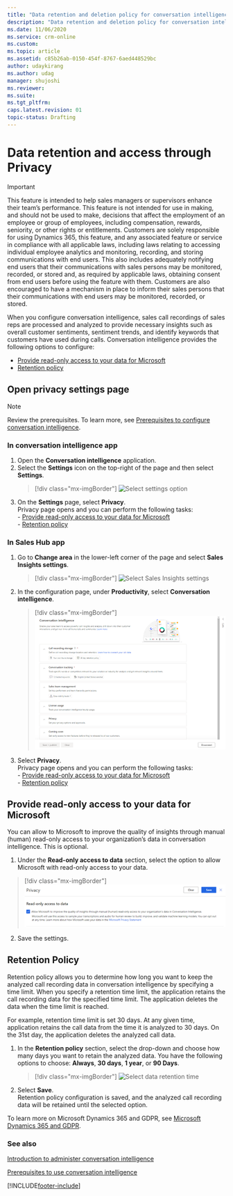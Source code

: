 ```yaml
---
title: "Data retention and deletion policy for conversation intelligence | MicrosoftDocs"
description: "Data retention and deletion policy for conversation intelligence"
ms.date: 11/06/2020
ms.service: crm-online
ms.custom: 
ms.topic: article
ms.assetid: c85b26ab-0150-454f-8767-6aed448529bc
author: udaykirang
ms.author: udag
manager: shujoshi
ms.reviewer: 
ms.suite: 
ms.tgt_pltfrm: 
caps.latest.revision: 01
topic-status: Drafting
---
```


# Data retention and access through Privacy

>[!IMPORTANT]
>This feature is intended to help sales managers or supervisors enhance their team’s performance. This feature is not intended for use in making, and should not be used to make, decisions that affect the employment of an employee or group of employees, including compensation, rewards, seniority, or other rights or entitlements. Customers are solely responsible for using Dynamics 365, this feature, and any associated feature or service in compliance with all applicable laws, including laws relating to accessing individual employee analytics and monitoring, recording, and storing communications with end users. This also includes adequately notifying end users that their communications with sales persons may be monitored, recorded, or stored and, as required by applicable laws, obtaining consent from end users before using the feature with them. Customers are also encouraged to have a mechanism in place to inform their sales persons that their communications with end users may be monitored, recorded, or stored.

When you configure conversation intelligence, sales call recordings of sales reps are processed and analyzed to provide necessary insights such as overall customer sentiments, sentiment trends, and identify keywords that customers have used during calls. Conversation intelligence provides the following options to configure:  
-	[Provide read-only access to your data for Microsoft](#provide-read-only-access-to-your-data-for-microsoft)
-	[Retention policy](#retention-policy)  

## Open privacy settings page

> [!NOTE]
> Review the prerequisites. To learn more, see [Prerequisites to configure conversation intelligence](prereq-sales-insights-app.md).

### In conversation intelligence app

1.	Open the **Conversation intelligence** application.  
2.	Select the **Settings** icon on the top-right of the page and then select **Settings**.  
    > [!div class="mx-imgBorder"]
    > ![Select settings option](media/si-app-admin-select-settings.png "Select settings option")  
3.	On the **Settings** page, select **Privacy**.  
    Privacy page opens and you can perform the following tasks:  
        - [Provide read-only access to your data for Microsoft](#provide-read-only-access-to-your-data-for-microsoft)  
        - [Retention policy](#retention-policy)  

### In Sales Hub app  

1.	Go to **Change area** in the lower-left corner of the page and select **Sales Insights settings**.  
    > [!div class="mx-imgBorder"]
    > ![Select Sales Insights settings](media/si-admin-change-area-sales-insights-settings.png "Select Sales Insights settings")  
2.	In the configuration page, under **Productivity**, select **Conversation intelligence**.  
    > [!div class="mx-imgBorder"]
    > ![Conversation intelligence configuration page](media/ci-admin-config-page.png "Conversation intelligence configuration page")
3.	Select **Privacy**.  
    Privacy page opens and you can perform the following tasks:  
        - [Provide read-only access to your data for Microsoft](#provide-read-only-access-to-your-data-for-microsoft)  
        - [Retention policy](#retention-policy)  

## Provide read-only access to your data for Microsoft

You can allow to Microsoft to improve the quality of insights through manual (human) read-only access to your organization’s data in conversation intelligence. This is optional.  
1. Under the **Read-only access to data** section, select the option to allow Microsoft with read-only access to your data.  
> [!div class="mx-imgBorder"]
> ![Enable privacy](media/ci-admin-enable-privacy-ci-app.png "Enable privacy")  
2. Save the settings.

## Retention Policy

Retention policy allows you to determine how long you want to keep the analyzed call recording data in conversation intelligence by specifying a time limit. When you specify a retention time limit, the application retains the call recording data for the specified time limit. The application deletes the data when the time limit is reached. 

For example, retention time limit is set 30 days. At any given time, application retains the call data from the time it is analyzed to 30 days. On the 31st day, the application deletes the analyzed call data.  
1.	In the **Retention policy** section, select the drop-down and choose how many days you want to retain the analyzed data. You have the following options to choose: **Always**, **30 days**, **1 year**, or **90 Days**.  
    > [!div class="mx-imgBorder"]
    > ![Select data retention time](media/si-app-admin-select-retention-policy.png "Select data retention time")   
2.	Select **Save**.  
    Retention policy configuration is saved, and the analyzed call recording data will be retained until the selected option.

To learn more on Microsoft Dynamics 365 and GDPR, see [Microsoft Dynamics 365 and GDPR](https://docs.microsoft.com/dynamics365/get-started/gdpr/index).

### See also

[Introduction to administer conversation intelligence](intro-admin-guide-sales-insights.md#administer-conversation-intelligence)

[Prerequisites to use conversation intelligence](prereq-sales-insights-app.md)

[!INCLUDE[footer-include](../includes/footer-banner.md)]